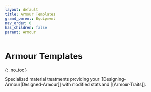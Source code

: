 ```yaml
---
layout: default
title: Armour Templates
grand_parent: Equipment
nav_order: 0
has_children: false
parent: Armour
---
```

# Armour Templates
{: .no_toc }

Specialized material treatments providing your [[Designing-Armour|Designed-Armour]] with modified stats and [[Armour-Traits]].

